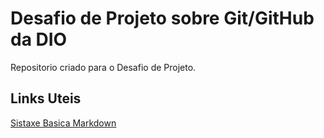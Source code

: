 # Desafio de Projeto sobre Git/GitHub da DIO

Repositorio criado para o Desafio de Projeto.

## Links Uteis
[Sistaxe Basica Markdown](https://www.markdownguide.org/basic-syntax/)

